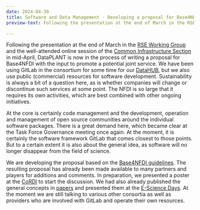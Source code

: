 ```yaml
---
date: 2024-04-30
title: Software and Data Management - Developing a proposal for Base4NFDI
preview-text: Following the presentation at the end of March in the RSE Working Group and the well-attended online session of the Common Infrastructure Section in mid-April, DataPLANT is now in the process of writing a proposal for Base4NFDI with the input to promote a potential joint service. We have been using GitLab in the consortium for some time for our DataHUB,...

---
```

Following the presentation at the end of March in the [RSE Working Group](https://doi.org/10.5281/zenodo.6483449) and the well-attended online session of the [Common Infrastructure Section](https://www.nfdi.de/section-infra/) in mid-April, DataPLANT is now in the process of writing a proposal for Base4NFDI with the input to promote a potential joint service. We have been using GitLab in the consortium for some time for our [DataHUB](https://git.nfdi4plants.org/explore), but we also use public (commercial) resources for software development. Sustainability is always a bit of a question here, as is whether companies will change or discontinue such services at some point. The NFDI is so large that it requires its own activities, which are best combined with other ongoing initiatives.

At the core is certainly code management and the development, operation and management of open source communities around the individual software packages. There is a great demand here, which became clear at the Task Force Governance meeting once again. At the moment, it is certainly the software framework GitLab that comes closest to those points. But to a certain extent it is also about the general idea, as software will no longer disappear from the field of science.

We are developing the proposal based on the [Base4NFDI guidelines](https://base4nfdi.de/process/how-to-apply). The resulting proposal has already been made available to many partners and players for additions and comments. In preparation, we presented a poster at the [CoRDI](https://zenodo.org/records/10021181) to start the discussion. We had also already published the general concepts in [papers](https://onlinelibrary.wiley.com/doi/pdf/10.1111/tpj.16474) and presented them at the [E-Science Days](https://doi.org/10.11588/heidok.00029769). At the moment we are still talking to various other consortia as well as providers who are involved with GitLab and operate their own resources.